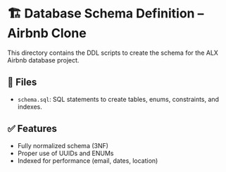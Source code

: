 # 🏗️ Database Schema Definition – Airbnb Clone

This directory contains the DDL scripts to create the schema for the ALX Airbnb database project.

## 📄 Files

- `schema.sql`: SQL statements to create tables, enums, constraints, and indexes.

## ✅ Features

- Fully normalized schema (3NF)
- Proper use of UUIDs and ENUMs
- Indexed for performance (email, dates, location)

